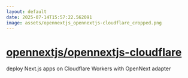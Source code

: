 ```yaml
---
layout: default
date: 2025-07-14T15:57:22.562091
image: assets/opennextjs_opennextjs-cloudflare_cropped.png
---
```


# [opennextjs/opennextjs-cloudflare](https://github.com/opennextjs/opennextjs-cloudflare)

deploy Next.js apps on Cloudflare Workers with OpenNext adapter
